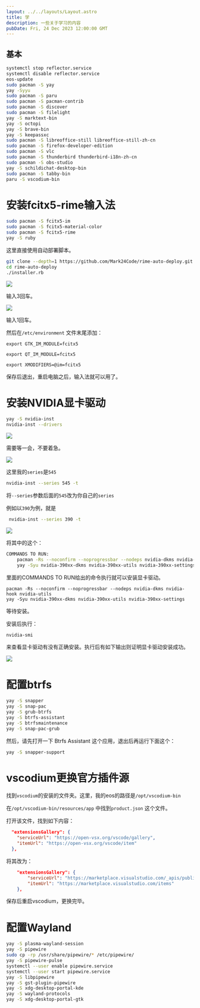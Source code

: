 ```yaml
---
layout: ../../layouts/Layout.astro
title: 学
description: 一些关于学习的内容
pubDate: Fri, 24 Dec 2023 12:00:00 GMT
---
```


## 基本

```bash
systemctl stop reflector.service
systemctl disable reflector.service
eos-update
sudo pacman -S yay
yay -Syyu
sudo pacman -S paru
sudo pacman -S pacman-contrib
sudo pacman -S discover
sudo pacman -S filelight
yay -S marktext-bin
yay -S octopi
yay -S brave-bin
yay -S keepassxc
sudo pacman -S libreoffice-still libreoffice-still-zh-cn
sudo pacman -S firefox-developer-edition
sudo pacman -S vlc
sudo pacman -S thunderbird thunderbird-i18n-zh-cn
sudo pacman -S obs-studio
yay -S schildichat-desktop-bin
sudo pacman -S tabby-bin
paru -S vscodium-bin
```

# 安装fcitx5-rime输入法

```bash
sudo pacman -S fcitx5-im
sudo pacman -S fcitx5-material-color
sudo pacman -S fcitx5-rime
yay -S ruby
```

这里直接使用自动部署脚本。

```bash
git clone --depth=1 https://github.com/Mark24Code/rime-auto-deploy.git --branch latest
cd rime-auto-deploy
./installer.rb
```

![](https://img.0pt.icu/learn/init-eos-linux/1.png)

输入3回车。

![](https://img.0pt.icu/learn/init-eos-linux/2.png)

输入1回车。

然后在`/etc/environment` 文件末尾添加：

```/etc/environment
export GTK_IM_MODULE=fcitx5

export QT_IM_MODULE=fcitx5

export XMODIFIERS=@im=fcitx5
```

保存后退出，重启电脑之后，输入法就可以用了。

# 安装NVIDIA显卡驱动

```bash
yay -S nvidia-inst
nvidia-inst --drivers
```

![](https://img.0pt.icu/learn/init-eos-linux/3.png)

需要等一会，不要着急。

![](https://img.0pt.icu/learn/init-eos-linux/4.png)

这里我的`series`是`545`

```bash
nvidia-inst --series 545 -t
```

将`--series`参数后面的`545`改为你自己的`series`

例如以`390`为例，就是

```bash
 nvidia-inst --series 390 -t
```

![](https://img.0pt.icu/learn/init-eos-linux/5.png)

将其中的这个：

```bash
COMMANDS TO RUN:
    pacman -Rs --noconfirm --noprogressbar --nodeps nvidia-dkms nvidia-hook nvidia-utils
    yay -Syu nvidia-390xx-dkms nvidia-390xx-utils nvidia-390xx-settings
```

里面的COMMANDS TO RUN给出的命令执行就可以安装显卡驱动。

```basg
pacman -Rs --noconfirm --noprogressbar --nodeps nvidia-dkms nvidia-hook nvidia-utils
yay -Syu nvidia-390xx-dkms nvidia-390xx-utils nvidia-390xx-settings
```

等待安装。

安装后执行：

```bash
nvidia-smi
```

来查看显卡驱动有没有正确安装。执行后有如下输出则证明显卡驱动安装成功。

![](https://img.0pt.icu/learn/init-eos-linux/6.png)

# 配置btrfs

```bash
yay -S snapper
yay -S snap-pac
yay -S grub-btrfs
yay -S btrfs-assistant
yay -S btrfsmaintenance
yay -S snap-pac-grub
```

然后，请先打开一下 Btrfs Assistant 这个应用，退出后再运行下面这个：

```bash
yay -S snapper-support
```

# vscodium更换官方插件源

找到`vscodium`的安装的文件夹。这里，我的eos的路径是`/opt/vscodium-bin`

在`/opt/vscodium-bin/resources/app` 中找到`product.json` 这个文件。

打开该文件，找到如下内容：

```product.json
  "extensionsGallery": {
    "serviceUrl": "https://open-vsx.org/vscode/gallery",
    "itemUrl": "https://open-vsx.org/vscode/item"
  },
```

将其改为：

```product.json
    "extensionsGallery": {
        "serviceUrl": "https://marketplace.visualstudio.com/_apis/public/gallery",
        "itemUrl": "https://marketplace.visualstudio.com/items"
    },
```

保存后重启vscodium，更换完毕。

# 配置Wayland

```bash
yay -S plasma-wayland-session
yay -S pipewire
sudo cp -rp /usr/share/pipewire/* /etc/pipewire/
yay -S pipewire-pulse
systemctl --user enable pipewire.service
systemctl --user start pipewire.service
yay -S libpipewire
yay -S gst-plugin-pipewire
yay -S xdg-desktop-portal-kde
yay -S wayland-protocols
yay -S xdg-desktop-portal-gtk
```
